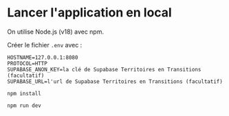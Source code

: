 # Lancer l'application en local

On utilise Node.js (v18) avec npm.

Créer le fichier `.env` avec :

```
HOSTNAME=127.0.0.1:8080
PROTOCOL=HTTP
SUPABASE_ANON_KEY=la clé de Supabase Territoires en Transitions (facultatif)
SUPABASE_URL=l'url de Supabase Territoires en Transitions (facultatif)
```

`npm install`

`npm run dev`
